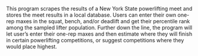 This program scrapes the results of a New York State powerlifting meet and stores the meet results in a local database.  Users can enter their own one-rep maxes in the squat, bench, and/or deadlift and get their percentile rank among the sampled lifter population.  Further down the line, the program will let user’s enter their one-rep maxes and then estimate where they will finish in certain powerlifting competitions, or suggest competitions where they would place highest.
